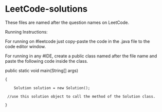 # LeetCode-solutions
These files are named after the question names on LeetCode. 

Running Instructions:

For running on #leetcode just copy-paste the code in the .java file to the code editor window.

For running in any #IDE, create a public class named after the file name and paste the following code inside the class.

public static void main(String[] args)

    {
    
        Solution solution = new Solution();
     
     //use this solution object to call the method of the Solution class.
    
    }

